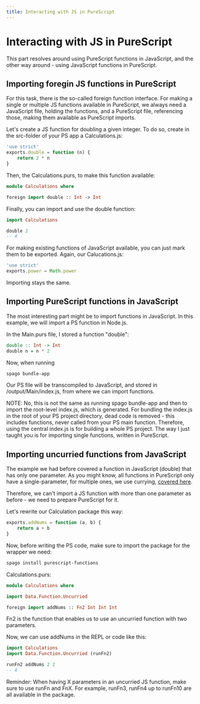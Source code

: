 ```yaml
---
title: Interacting with JS in PureScript
---
```


# Interacting with JS in PureScript

This part resolves around using PureScript functions in JavaScript, and the other way around - using JavaScript functions in
PureScript.

## Importing foregin JS functions in PureScript

For this task, there is the so-called foreign function interface. For making a single or multiple JS functions
available in PureScript, we always need a JavaScript file, holding the functions, and a PureScript file, referencing those, making them available as PureScript imports.

Let's create a JS function for doubling a given integer. To do so, create in the src-folder of your PS app a Calculations.js:

```javascript
'use strict'
exports.double = function (n) {
	return 2 * n
}
```

Then, the Calculations.purs, to make this function available:

```haskell
module Calculations where

foreign import double :: Int -> Int
```

Finally, you can import and use the double function:

```haskell
import Calculations

double 2
-- 4
```

For making existing functions of JavaScript available, you can just mark them to be exported. Again, our Calucations.js:

```javascript
'use strict'
exports.power = Math.power
```

Importing stays the same.

## Importing PureScript functions in JavaScript

The most interesting part might be to import functions in JavaScript. In this example, we will import a PS function in Node.js.

In the Main.purs file, I stored a function "double":

```haskell
double :: Int -> Int
double n = n * 2
```

Now, when running

```bash
spago bundle-app 
```

Our PS file will be transcompiled to JavaScript, and stored in /output/Main/index.js, from where we can import functions.

NOTE: No, this is not the same as running spago bundle-app and then to import the root-level index.js, which is generated. For bundling the index.js in the root of your PS project directory, dead code is removed - this includes functions, never called from your PS main function.
Therefore, using the central index.js is for building a whole PS project. The way I just taught you is for importing single functions, written in PureScript.

## Importing uncurried functions from JavaScript

The example we had before covered a function in JavaScript (double) that has only one parameter. As you might know, all functions in PureScript only have a single-parameter, for multiple ones, we use currying, [covered here](https://github.com/LouisPetrik/cheatsheet/blob/master/purescript.md#writing-a-function-with-more-than-one-parameter).

Therefore, we can't import a JS function with more than one parameter as before - we need to prepare PureScript for it.

Let's rewrite our Calculation package this way:

```javascript
exports.addNums = function (a, b) {
	return a + b
}
```

Now, before writing the PS code, make sure to import the package for the wrapper we need:

```bash
spago install purescript-functions
```

Calculations.purs:

```haskell
module Calculations where

import Data.Function.Uncurried

foreign import addNums :: Fn2 Int Int Int
```

Fn2 is the function that enables us to use an uncurried function with two parameters.

Now, we can use addNums in the REPL or code like this:

```haskell
import Calculations
import Data.Function.Uncurried (runFn2)

runFn2 addNums 2 2
-- 4
```

Reminder: When having X parameters in an uncurried JS function, make sure to use runFn and FnX.
For example, runFn3, runFn4 up to runFn10 are all available in the package.
